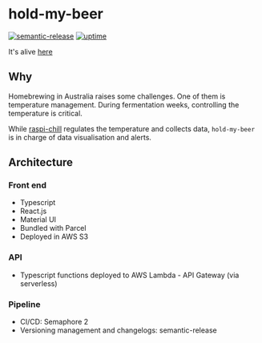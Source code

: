 # hold-my-beer

[![semantic-release](https://img.shields.io/badge/%20%20%F0%9F%93%A6%F0%9F%9A%80-semantic--release-e10079.svg)](https://github.com/semantic-release/semantic-release)
[![uptime](https://img.shields.io/uptimerobot/ratio/m781924275-98ea06fb7c37cccd077e3a95.svg)](http://hold-my-beer.smitchdigital.com/)

It's alive [here](http://hold-my-beer.smitchdigital.com/)

## Why

Homebrewing in Australia raises some challenges. One of them is temperature management. During fermentation weeks, controlling the temperature is critical.

While [raspi-chill](https://github.com/foxdb/raspi-chill) regulates the temperature and collects data, `hold-my-beer` is in charge of data visualisation and alerts.

## Architecture

### Front end

- Typescript
- React.js
- Material UI
- Bundled with Parcel
- Deployed in AWS S3

### API

- Typescript functions deployed to AWS Lambda - API Gateway (via serverless)

### Pipeline

- CI/CD: Semaphore 2
- Versioning management and changelogs: semantic-release
